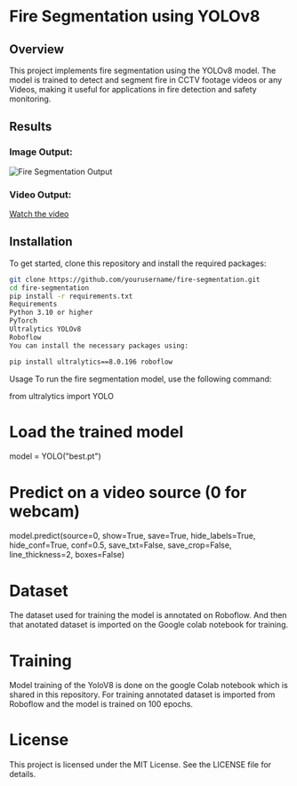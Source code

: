 # Fire Segmentation using YOLOv8

## Overview
This project implements fire segmentation using the YOLOv8 model. The model is trained to detect and segment fire in CCTV footage videos or any Videos, making it useful for applications in fire detection and safety monitoring.

## Results

### Image Output:
![Fire Segmentation Output](https://github.com/user-attachments/assets/d9e71ae3-25dd-469d-ad91-61fd538f47ad)

### Video Output:
[Watch the video](https://github.com/user-attachments/assets/8932873d-f58f-4448-a360-6c1c6725d2e7)

## Installation

To get started, clone this repository and install the required packages:
```bash
git clone https://github.com/yourusername/fire-segmentation.git
cd fire-segmentation
pip install -r requirements.txt
Requirements
Python 3.10 or higher
PyTorch
Ultralytics YOLOv8
Roboflow
You can install the necessary packages using:

pip install ultralytics==8.0.196 roboflow
```
Usage
To run the fire segmentation model, use the following command:

from ultralytics import YOLO

# Load the trained model
model = YOLO("best.pt")

# Predict on a video source (0 for webcam)
model.predict(source=0, show=True, save=True, hide_labels=True, hide_conf=True, conf=0.5, save_txt=False, save_crop=False, line_thickness=2, boxes=False)

# Dataset
The dataset used for training the model is annotated on Roboflow. And then that anotated dataset is imported on the Google colab notebook for training.

# Training
Model training of the YoloV8 is done on the google Colab notebook which is shared in this repository. For training annotated dataset is imported from Roboflow and the model is trained on 100 epochs.

# License
This project is licensed under the MIT License. See the LICENSE file for details.

